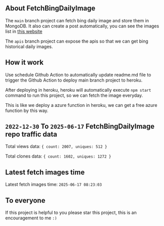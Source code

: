 ## About FetchBingDailyImage

The `main` branch project can fetch bing daily image and store them in MongoDB.
It also can create a post automatically, you can see the images list in [this website](https://oursalbum.netlify.app)

The `apis` branch project can expose the apis so that we can get bing historical daily images.

## How it work

Use schedule Github Action to automatically update readme.md file to trigger the Github Action to deploy main branch project to heroku.

After deploying in heroku, heroku will automatically execute `npm start` command to run this project, so we can fetch the image everyday.

This is like we deploy a azure function in heroku, we can get a free azure function by this way.

## `2022-12-30` To `2025-06-17` FetchBingDailyImage repo traffic data

Total views data: `{ count: 2007, uniques: 512 }`

Total clones data: `{ count: 1602, uniques: 1272 }`

## Latest fetch images time

Latest fetch images time: `2025-06-17 08:23:03`

## To everyone

If this project is helpful to you please star this project, this is an encouragement to me `:)`



